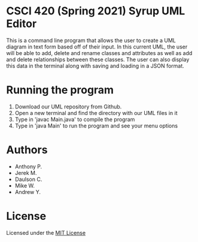 # CSCI 420 (Spring 2021) Syrup UML Editor

This is a command line program that allows the user to create a UML diagram in text form based off of their input. In this current UML, the user will be able to add, delete and rename classes and attributes as well as add and delete relationships between these classes. The user can also display this data in the terminal along with saving and loading in a JSON format.

# Running the program

1. Download our UML repository from Github.
2. Open a new terminal and find the directory with our UML files in it
3. Type in 'javac Main.java' to compile the program
4. Type in 'java Main' to run the program and see your menu options

# Authors

* Anthony P.
* Jerek M.
* Daulson C.
* Mike W.
* Andrew Y.

# License

Licensed under the [MIT License](#LICENSE)
